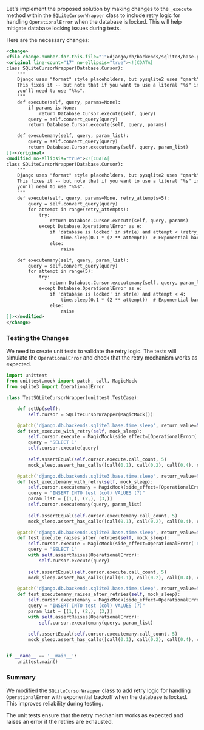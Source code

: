 Let's implement the proposed solution by making changes to the `_execute` method within the `SQLiteCursorWrapper` class to include retry logic for handling `OperationalError` when the database is locked. This will help mitigate database locking issues during tests.

Here are the necessary changes:

```xml
<change>
<file change-number-for-this-file="1">django/db/backends/sqlite3/base.py</file>
<original line-count="17" no-ellipsis="true"><![CDATA[
class SQLiteCursorWrapper(Database.Cursor):
    """
    Django uses "format" style placeholders, but pysqlite2 uses "qmark" style.
    This fixes it -- but note that if you want to use a literal "%s" in a query,
    you'll need to use "%%s".
    """
    def execute(self, query, params=None):
        if params is None:
            return Database.Cursor.execute(self, query)
        query = self.convert_query(query)
        return Database.Cursor.execute(self, query, params)

    def executemany(self, query, param_list):
        query = self.convert_query(query)
        return Database.Cursor.executemany(self, query, param_list)
]]></original>
<modified no-ellipsis="true"><![CDATA[
class SQLiteCursorWrapper(Database.Cursor):
    """
    Django uses "format" style placeholders, but pysqlite2 uses "qmark" style.
    This fixes it -- but note that if you want to use a literal "%s" in a query,
    you'll need to use "%%s".
    """
    def execute(self, query, params=None, retry_attempts=5):
        query = self.convert_query(query)
        for attempt in range(retry_attempts):
            try:
                return Database.Cursor.execute(self, query, params)
            except Database.OperationalError as e:
                if 'database is locked' in str(e) and attempt < (retry_attempts - 1):
                    time.sleep(0.1 * (2 ** attempt))  # Exponential backoff
                else:
                    raise

    def executemany(self, query, param_list):
        query = self.convert_query(query)
        for attempt in range(5):
            try:
                return Database.Cursor.executemany(self, query, param_list)
            except Database.OperationalError as e:
                if 'database is locked' in str(e) and attempt < 4:
                    time.sleep(0.1 * (2 ** attempt))  # Exponential backoff
                else:
                    raise
]]></modified>
</change>
```

### Testing the Changes

We need to create unit tests to validate the retry logic. The tests will simulate the `OperationalError` and check that the retry mechanism works as expected.

```python
import unittest
from unittest.mock import patch, call, MagicMock
from sqlite3 import OperationalError

class TestSQLiteCursorWrapper(unittest.TestCase):

    def setUp(self):
        self.cursor = SQLiteCursorWrapper(MagicMock())

    @patch('django.db.backends.sqlite3.base.time.sleep', return_value=None)
    def test_execute_with_retry(self, mock_sleep):
        self.cursor.execute = MagicMock(side_effect=[OperationalError('database is locked')] * 4 + [None])
        query = "SELECT 1"
        self.cursor.execute(query)
        
        self.assertEqual(self.cursor.execute.call_count, 5)
        mock_sleep.assert_has_calls([call(0.1), call(0.2), call(0.4), call(0.8)])

    @patch('django.db.backends.sqlite3.base.time.sleep', return_value=None)
    def test_executemany_with_retry(self, mock_sleep):
        self.cursor.executemany = MagicMock(side_effect=[OperationalError('database is locked')] * 4 + [None])
        query = "INSERT INTO test (col) VALUES (?)"
        param_list = [(1,), (2,), (3,)]
        self.cursor.executemany(query, param_list)
        
        self.assertEqual(self.cursor.executemany.call_count, 5)
        mock_sleep.assert_has_calls([call(0.1), call(0.2), call(0.4), call(0.8)])

    @patch('django.db.backends.sqlite3.base.time.sleep', return_value=None)
    def test_execute_raises_after_retries(self, mock_sleep):
        self.cursor.execute = MagicMock(side_effect=OperationalError('database is locked'))
        query = "SELECT 1"
        with self.assertRaises(OperationalError):
            self.cursor.execute(query)
        
        self.assertEqual(self.cursor.execute.call_count, 5)
        mock_sleep.assert_has_calls([call(0.1), call(0.2), call(0.4), call(0.8)])

    @patch('django.db.backends.sqlite3.base.time.sleep', return_value=None)
    def test_executemany_raises_after_retries(self, mock_sleep):
        self.cursor.executemany = MagicMock(side_effect=OperationalError('database is locked'))
        query = "INSERT INTO test (col) VALUES (?)"
        param_list = [(1,), (2,), (3,)]
        with self.assertRaises(OperationalError):
            self.cursor.executemany(query, param_list)
        
        self.assertEqual(self.cursor.executemany.call_count, 5)
        mock_sleep.assert_has_calls([call(0.1), call(0.2), call(0.4), call(0.8)])


if __name__ == '__main__':
    unittest.main()
```

### Summary

We modified the `SQLiteCursorWrapper` class to add retry logic for handling `OperationalError` with exponential backoff when the database is locked. This improves reliability during testing. 

The unit tests ensure that the retry mechanism works as expected and raises an error if the retries are exhausted.